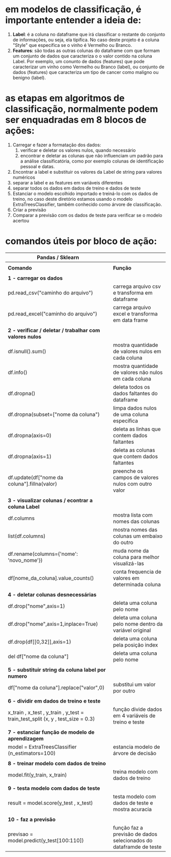 # em modelos de classificação, é importante entender  a ideia de:



1. **Label**: é a coluna no dataframe que irá classificar o restante do conjunto de informações, ou seja, ela tipifica. No caso deste projeto é a coluna "Style" que especifica se o vinho é Vermelho ou Branco. 
2. **Features**: são todas as outras colunas do dataframe com que formam um conjunto de dados que caracteriza o o valor contido na coluna Label. Por exemplo, um conunto de dados (features) que pode caracterizar um vinho como Vermelho ou Branco (label), ou conjunto de dados (features) que caracteriza um tipo de cancer como maligno ou benigno (label).



# as etapas em algoritmos de classificação, normalmente podem ser enquadradas em 8 blocos de ações: 



1. Carregar e fazer a formatação dos dados:
   1. verificar e deletar os valores nulos, quando necessário
   2. encontrar e deletar as colunas que não influenciam um padrão para a análise classificatória, como por exemplo colunas de identificação pessoal e datas. 
2. Encontrar a label e substituir os valores da Label de string para valores numéricos
3. separar a label e as features em variáveis diferentes
4. separar todos os dados em dados de treino e dados de teste
5. Estanciar o modelo escolhido importado e treiná-lo com os dados de treino, no caso deste diretório estamos usando o modelo ExtraTreesClassifier, também conhecido como árvore de classificação.
6. Criar a previsão
7. Comparar a previsão com os dados de teste para verificar se o modelo acertou



# comandos úteis por bloco de ação:



| Pandas / Sklearn                                             |                                                              |
| ------------------------------------------------------------ | ------------------------------------------------------------ |
|                                                              |                                                              |
| **Comando**                                                  | **Função**                                                   |
|                                                              |                                                              |
| **1 - carregar os dados**                                    |                                                              |
| pd.read_csv("caminho do arquivo")                            | carrega arquivo csv e transforma em dataframe                |
| pd.read_excel("caminho do arquivo")                          | carrega arquivo excel e transforma em data frame             |
|                                                              |                                                              |
| **2 - verificar / deletar / trabalhar com valores nulos**    |                                                              |
| df.isnull().sum()                                            | mostra quantidade de valores nulos em cada coluna            |
| df.info()                                                    | mostra quantidade de valores não nulos em cada coluna        |
| df.dropna()                                                  | deleta todos os dados faltantes do dataframe                 |
| df.dropna(subset=["nome da coluna")                          | limpa dados nulos de uma coluna específica                   |
| df.dropna(axis=0)                                            | deleta as linhas que contem dados faltantes                  |
| df.dropna(axis=1)                                            | deleta as colunas que contem dados faltantes                 |
| df.update(df["nome da coluna"].fillna(valor)                 | preenche os campos de valores nulos com outro valor          |
|                                                              |                                                              |
| **3 - visualizar colunas / econtrar a coluna Label**         |                                                              |
| df.columns                                                   | mostra lista com nomes das colunas                           |
| list(df.columns)                                             | mostra nomes das colunas um embaixo do outro                 |
| df.rename(columns={'nome': 'novo_nome'})                     | muda nome da coluna para melhor visualizá-las                |
| df[nome_da_coluna].value_counts()                            | conta frequencia de valores em determinada coluna            |
|                                                              |                                                              |
| **4 - deletar colunas desnecessárias**                       |                                                              |
| df.drop("nome",axis=1)                                       | deleta uma coluna pelo nome                                  |
| df.drop("nome",axis=1,inplace=True)                          | deleta uma coluna pelo nome dentro da variável original      |
| df.drop(df[[0,32]],axis=1)                                   | deleta uma coluna pela posição index                         |
| del df["nome da coluna"]                                     | deleta uma coluna pelo nome                                  |
|                                                              |                                                              |
| **5 - substituir string da coluna label por numero**         |                                                              |
| df["nome da coluna"].replace("valor",0)                      | substitui um valor por outro                                 |
|                                                              |                                                              |
| **6 - dividir em dados de treino e teste**                   |                                                              |
| x_train , x_test , y_train , y_test = train_test_split (x, y , test_size = 0.3) | função divide dados em 4 variáveis de treino e teste         |
|                                                              |                                                              |
| **7 - estanciar função de modelo de aprendizagem**           |                                                              |
| model = ExtraTreesClassifier (n_estimators=100)              | estancia modelo de árvore de decisão                         |
|                                                              |                                                              |
| **8 - treinar modelo com dados de treino**                   |                                                              |
| model.fit(y_train, x_train)                                  | treina modelo com dados de treino                            |
|                                                              |                                                              |
| **9 - testa modelo com dados de teste**                      |                                                              |
| result = model.score(y_test , x_test)                        | testa modelo com dados de teste e mostra acuracia            |
|                                                              |                                                              |
| **10 - faz a previsão**                                      |                                                              |
| previsao = model.predict(y_test[100:110])                    | função faz a previsão de dados selecionados do dataframde de teste |
